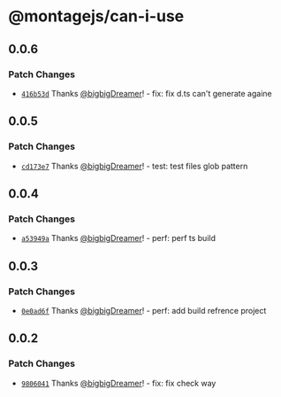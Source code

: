 # @montagejs/can-i-use

## 0.0.6

### Patch Changes

- [`416b53d`](https://github.com/bigbigDreamer/montage/commit/416b53d) Thanks [@bigbigDreamer](https://github.com/bigbigDreamer)! - fix: fix d.ts can't generate againe

## 0.0.5

### Patch Changes

- [`cd173e7`](https://github.com/bigbigDreamer/montage/commit/cd173e7) Thanks [@bigbigDreamer](https://github.com/bigbigDreamer)! - test: test files glob pattern

## 0.0.4

### Patch Changes

- [`a53949a`](https://github.com/bigbigDreamer/montage/commit/a53949a) Thanks [@bigbigDreamer](https://github.com/bigbigDreamer)! - perf: perf ts build

## 0.0.3

### Patch Changes

- [`0e0ad6f`](https://github.com/bigbigDreamer/montage/commit/0e0ad6f) Thanks [@bigbigDreamer](https://github.com/bigbigDreamer)! - perf: add build refrence project

## 0.0.2

### Patch Changes

- [`9806041`](https://github.com/bigbigDreamer/montage/commit/9806041) Thanks [@bigbigDreamer](https://github.com/bigbigDreamer)! - fix: fix check way
